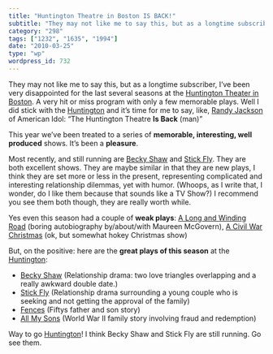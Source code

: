 ```yaml
---
title: "Huntington Theatre in Boston IS BACK!"
subtitle: "They may not like me to say this, but as a longtime subscriber, I’ve been very disappointed for the ..."
category: "298"
tags: ["1232", "1635", "1994"]
date: "2010-03-25"
type: "wp"
wordpress_id: 732
---
```

They may not like me to say this, but as a longtime subscriber, I’ve been very disappointed for the last several seasons at the [Huntington Theater in Boston](http://www.huntingtontheatre.org). A very hit or miss program with only a few memorable plays. 
Well I did stick with the [Huntington](http://www.huntingtontheatre.org) and it’s time for me to say, like, [Randy Jackson](http://www.americanidol.com/bio/randy_jackson/) of American Idol: “The Huntington Theatre **Is Back** (man)”

This year we’ve been treated to a series of **memorable, interesting, well produced** shows. It’s been a **pleasure**. 

Most recently, and still running are [Becky Shaw](http://www.huntingtontheatre.org/season/production.aspx?id=6806&src=t) and [Stick Fly](http://www.huntingtontheatre.org/season/production.aspx?id=6815&src=t). They are  both excellent shows. They are maybe similar in that they are new plays, I think they are set more or less in the present, representing complicated and interesting relationship dilemmas, yet with humor. (Whoops, as I write that, I wonder, do I like them because that sounds like a TV Show?) I recommend you see them both though, they are really worth while. 

Yes even this season had a couple of **weak plays**: [A Long and Winding Road](http://www.huntingtontheatre.org/season/production.aspx?id=6812&src=t) (boring autobiography by/about/with Maureen McGovern), [A Civil War Christmas](http://www.huntingtontheatre.org/season/production.aspx?id=6800&src=t) (ok, but somewhat hokey Christmas show)

But, on the positive: here are the **great plays of this season** at the [Huntington](http://www.americanidol.com/bio/randy_jackson/):

- [Becky Shaw](http://www.huntingtontheatre.org/season/production.aspx?id=6806&src=t) (Relationship drama: two love triangles overlapping and a really awkward double date.)
- [Stick Fly](http://www.huntingtontheatre.org/season/production.aspx?id=6815&src=t) (Relationship drama surrounding a young couple who is seeking and not getting the approval of the family)
- [Fences](http://www.huntingtontheatre.org/season/production.aspx?id=6797&src=t) (Fiftys father and son story)
- [All My Sons](http://www.huntingtontheatre.org/season/production.aspx?id=6803&src=t) (World War II family story involving fraud and redemption)

Way to go [Huntington](http://www.huntingtontheatre.org)! I think Becky Shaw and Stick Fly are still running. Go see them.